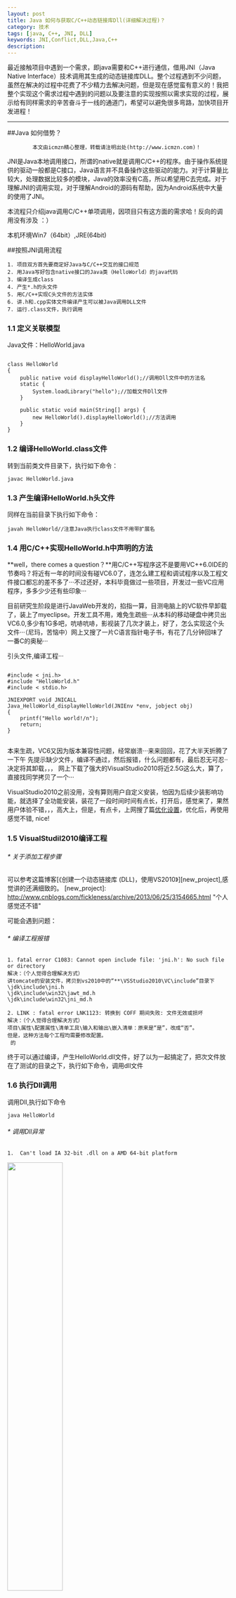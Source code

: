 ```yaml
---
layout: post
title: Java 如何与获取C/C++动态链接库Dll(详细解决过程)？
category: 技术
tags: [java, C++, JNI, DLL]
keywords: JNI,Conflict,DLL,Java,C++
description: 
---
```


最近接触项目中遇到一个需求，即java需要和C++进行通信，借用JNI（Java Native Interface）技术调用其生成的动态链接库DLL。整个过程遇到不少问题，虽然在解决的过程中花费了不少精力去解决问题，但是现在感觉蛮有意义的！我把整个实现这个需求过程中遇到的问题以及要注意的实现按照以需求实现的过程，展示给有同样需求的辛苦奋斗于一线的通道门，希望可以避免很多弯路，加快项目开发进程！
	
---


##Java 如何借势？


		    本文由icmzn精心整理，转载请注明出处(http://www.icmzn.com)！

JNI是Java本地调用接口，所谓的native就是调用C/C++的程序。由于操作系统提供的驱动一般都是C接口，Java语言并不具备操作这些驱动的能力。对于计算量比较大，处理数据比较多的模块，Java的效率没有C高，所以希望用C去完成。对于理解JNI的调用实现，对于理解Android的源码有帮助，因为Android系统中大量的使用了JNI。

本流程只介绍java调用C/C++单项调用，因项目只有这方面的需求哈！反向的调用没有涉及 ：）

本机环境Win7（64bit）,JRE(64bit)


##按照JNI调用流程

	1. 项目双方首先要商定好Java与C/C++交互的接口规范
	2. 用Java写好包含native接口的Java类（HelloWorld）的java代码
	3. 编译生成class
	4. 产生*.h的头文件
	5. 用C/C++实现C头文件的方法实体
	6. 讲.h和.cpp实体文件编译产生可以被Java调用DLL文件
	7. 运行.class文件，执行调用

### 1.1 定义关联模型

Java文件：HelloWorld.java

<pre><code>
class HelloWorld
{
    public native void displayHelloWorld();//调用Dll文件中的方法名
    static {
        System.loadLibrary("hello");//加载文件Dll文件
    }
   
    public static void main(String[] args) {
        new HelloWorld().displayHelloWorld();//方法调用
    }
}
</code></pre>

### 1.2 编译HelloWorld.class文件

转到当前类文件目录下，执行如下命令：
	
	javac HelloWorld.java

### 1.3 产生编译HelloWorld.h头文件

同样在当前目录下执行如下命令：

	javah HelloWorld//注意Java执行class文件不用带扩展名


### 1.4 用C/C++实现HelloWorld.h中声明的方法


**well，there comes a question？**用C/C++写程序这不是要用VC++6.0IDE的节奏吗？将近有一年的时间没有碰VC6.0了，连怎么建工程和调试程序以及工程文件接口都忘的差不多了···不过还好，本科毕竟做过一些项目，开发过一些VC应用程序，多多少少还有些印象···

目前研究生阶段是进行JavaWeb开发的，掐指一算，目测电脑上的VC软件早卸载了，装上了myeclipse。开发工具不用，难免生疏些···从本科的移动硬盘中拷贝出VC6.0,多少有1G多吧，吭哧吭哧，影视装了几次才装上，好了，怎么实现这个头文件···（尼玛，苦恼中）网上又搜了一片C语言指针电子书，有花了几分钟回味了一番C的奥秘···

引头文件,编译工程···
	
<pre><code>
#include < jni.h>
#include "HelloWorld.h"
#include < stdio.h>

JNIEXPORT void JNICALL
Java_HelloWorld_displayHelloWorld(JNIEnv *env, jobject obj)
{
    printf("Hello world!/n");
    return;
}

</code></pre>

本来生疏，VC6又因为版本兼容性问题，经常崩溃···来来回回，花了大半天折腾了一下午
先提示缺少文件，编译不通过，然后报错，什么问题都有，最后忍无可忍··决定将其卸载，，，
网上下载了强大的VisualStudio2010将近2.5G这么大，算了，直接找同学拷贝了一个···

VisualStudio2010之前没用，没有算则用户自定义安装，怕因为后续少装影响功能，就选择了全功能安装，装花了一段时间时间有点长，打开后，感觉来了，果然用户体验不错，，，高大上，但是，有点卡，上网搜了篇[优化设置][youohua]，优化后，再使用感觉不错, nice!

[youohua]: http://blog.csdn.net/fengbingchun/article/details/8990408
 "VS2010运行速度优化汇总"
### 1.5 VisualStudil2010编译工程

###### * 关于添加工程步骤 

可以参考这篇博客[《创建一个动态链接库 (DLL)，使用VS2010》][new_project],感觉讲的还满细致的。
[new_project]: http://www.cnblogs.com/fickleness/archive/2013/06/25/3154665.html
"个人感觉还不错"

可能会遇到问题：

###### * 编译工程报错

	1. fatal error C1083: Cannot open include file: 'jni.h': No such file or directory 
	解决：（个人觉得合理解决方式）
	讲tomcate的安装文件，拷贝到vs2010中的“**\VSStudio2010\VC\include”目录下
	\jdk\include\jni.h
	\jdk\include\win32\jawt_md.h
	\jdk\include\win32\jni_md.h

	2. LINK : fatal error LNK1123: 转换到 COFF 期间失败: 文件无效或损坏
	解决：（个人觉得合理解决方式）
	项目\属性\配置属性\清单工具\输入和输出\嵌入清单：原来是“是”，改成“否”。
	但是，这种方法每个工程均需要修改配置。
	 的


终于可以通过编译，产生HelloWorld.dll文件，好了以为一起搞定了，把次文件放在了测试的目录之下，执行如下命令，调用dll文件
	
### 1.6 执行Dll调用

调用Dll,执行如下命令

	java HelloWorld

###### * 调用Dll异常

	1.  Can't load IA 32-bit .dll on a AMD 64-bit platform

<img src="/assets/images/tech/dll_32_64_jre.png" width="50%" height="50%">

问题描述是32bit的dll文件不能运行在64bit的环境下运行？？？？？

Why，然后查了一下我机器的环境，果然问题出在这里（在我的机器上），如在开篇之前交代了环境配置信息：

	1. java version "1.7.0_51" ：
	Java(TM) SE Runtime Environment (build 1.7.0_51-b13)
	Java HotSpot(TM) 64-Bit Server VM (build 24.51-b03, mixed mode)
	2. VisualStudio2010编译动态Dll文件，默认是Win32，所以编译出来的动态链接库是32bit


搜了一下解决方案

1. 重新下载一个32位的虚拟机，例如：jre-6u23-windows-i586.exe 
	
	32bitJRE可以调用32bit的Dll。可能会对系统造成影响。要调整myeclipse下的jre，以及本地环境jre保持一致，以及tomcate下的jre配置，都要保持一致。

2. tcnative-1.dll文件的64bit版本异常

	下载32位的tcnative-1.dll文件，替换Tomcat安装目录bin下的tcnative-1.dll文件。貌似也可以解决，但是也不是太合理

3. Windows 7 64bit和Visual Studio 2010下生成64位程序

	解决：（个人觉得合理解决方式）
	不需要调整整个系统，解铃还须系铃人呀···
	
	参考文档： [《如何：设置正确的目标框架和 CPU》][set_64bit_dll]

[set_64bit_dll]:http://msdn.microsoft.com/zh-cn/library/ff407621.aspx 
"详细步骤"
 	
7. 运行.class文件，执行调用
	
### 到此为止，可以正常用java程序去调用C/C++产生的DLL文件了，关于带参数的调用，说明稍后奉上···

---

看时间，已经是凌晨四点，休息休息岁吧，明天还要去实验室···苦逼的研究生生活···


想起了小时候看的动画片“一休 一休，休息 ~ 休息 ~ ”


<img src="/assets/images/life/l_be_U_true.jpg" width="100%" height="50%">

"修行的路总是孤独的，因为智慧必然来自孤独！"

虽然我不全然认同这句话，但是这句话也并无不没有道理!


COME ON!





	


